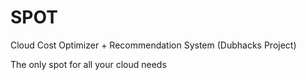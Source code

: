 # SPOT
Cloud Cost Optimizer + Recommendation System (Dubhacks Project)

The only spot for all your cloud needs
